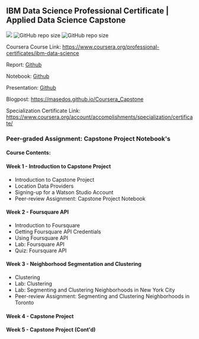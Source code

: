## IBM Data Science Professional Certificate | Applied Data Science Capstone

[![](https://img.shields.io/badge/made%20by-masedos-blue)](https://www.linkedin.com/in/masedos/)
![GitHub repo size](https://img.shields.io/badge/-Capstone%20Proejct-blue)
![GitHub repo size](https://img.shields.io/badge/-Applied%20Data%20Science%20Capstone-green)

Coursera Course Link: https://www.coursera.org/professional-certificates/ibm-data-science 


Report: [Github](https://github.com/masedos/Coursera_Capstone/blob/main/Week%205/Report_v2.pdf)

Notebook: [Github](https://github.com/masedos/Coursera_Capstone/blob/main/Week%205/The_Battle_of_Neighborhoods_Week_2_Part_2.ipynb)

Presentation: [Github](https://github.com/masedos/Coursera_Capstone/blob/main/Week%205/Presentation.pdf)

Blogpost:  https://masedos.github.io/Coursera_Capstone

Specialization Certificate Link: https://www.coursera.org/account/accomplishments/specialization/certificate/ 


### Peer-graded Assignment: Capstone Project Notebook's
#### Course Contents:

#### Week 1 - Introduction to Capstone Project
- Introduction to Capstone Project
- Location Data Providers
- Signing-up for a Watson Studio Account
- Peer-review Assignment: Capstone Project Notebook
#### Week 2 - Foursquare API
- Introduction to Foursquare
- Getting Foursquare API Credentials
- Using Foursquare API
- Lab: Foursquare API
- Quiz: Foursquare API
#### Week 3 - Neighborhood Segmentation and Clustering
- Clustering
- Lab: Clustering
- Lab: Segmenting and Clustering Neighborhoods in New York City
- Peer-review Assignment: Segmenting and Clustering Neighborhoods in Toronto
#### Week 4 - Capstone Project

#### Week 5 - Capstone Project (Cont'd)
